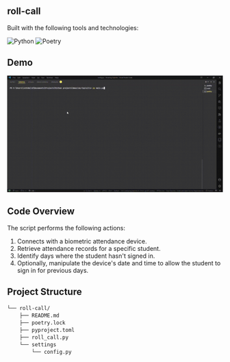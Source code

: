 ## roll-call
<p>Built with the following tools and technologies:</p>
<p>
	<img src="https://img.shields.io/badge/Python-3776AB.svg?style=flat-square&logo=Python&logoColor=white" alt="Python">
	<img src="https://img.shields.io/badge/Poetry-60A5FA.svg?style=flat-square&logo=Poetry&logoColor=white" alt="Poetry">
</p>  

## Demo
<img src="https://github.com/inth3wild/roll-call/blob/main/demo.gif" alt="Roll Call Demo">


## Code Overview
The script performs the following actions:
1. Connects with a biometric attendance device.
2. Retrieve attendance records for a specific student.
3. Identify days where the student hasn't signed in.
4. Optionally, manipulate the device's date and time to allow the student to sign in for previous days.

##  Project Structure
```sh
└── roll-call/
    ├── README.md
    ├── poetry.lock
    ├── pyproject.toml
    ├── roll_call.py
    └── settings
        └── config.py
```
